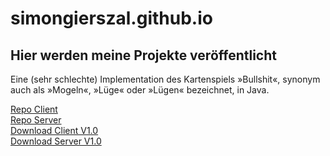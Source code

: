 # simongierszal.github.io
## Hier werden meine Projekte veröffentlicht

Eine (sehr schlechte) Implementation des Kartenspiels »Bullshit«, synonym auch als »Mogeln«, »Lüge« oder »Lügen« bezeichnet, in Java.

[Repo Client](https://github.com/simongierszal/BullshitClient)  
[Repo Server](https://github.com/simongierszal/BullshitServer)  
[Download Client V1.0](https://github.com/simongierszal/BullshitClient/releases/download/1.0/BullshitClient.jar)  
[Download Server V1.0](https://github.com/simongierszal/BullshitServer/releases/download/1.0/BullshitServer.jar)  
